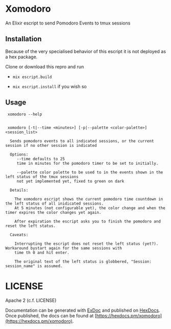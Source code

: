 # Xomodoro


An Elixir escript to send Pomodoro Events to tmux sessions


## Installation

Because of the very specialised behavior of this escript it is not deployed as a hex package.

Clone or download this repro and run

*  `mix escript.build`

*  `mix escript.install` if you wish so


## Usage

     xomodoro --help


     xomodoro [-t|--time <minutes>] [-p|--palette <color-palette>] <session_list>

      Sends pomodoro events to all indicated sessions, or the current session if no other session is indicated

      Options:
         --time defaults to 25
         time in minutes for the pomodoro timer to be set to initially.

         --palette color palette to be used to in the events shown in the left status of the tmux sessions
         not yet implemented yet, fixed to green on dark

      Details:

        The xomodoro escript shows the current pomodoro time countdown in the left status of all inidicated sessions.
        At 5 minutes (not configurable yet), the color change and when the timer expires the color changes yet again.

        After expiration the escript asks you to finish the pomodoro and reset the left status.

      Caveats:

        Interrupting the escript does not reset the left status (yet?). Workaround bystart again for the same sessions with
        time th 0 and hit enter.

        The original text of the left status is globbered, "Session: session_name" is assumed.




# LICENSE

Apache 2 (c.f. LICENSE)

Documentation can be generated with [ExDoc](https://github.com/elixir-lang/ex_doc)
and published on [HexDocs](https://hexdocs.pm). Once published, the docs can
be found at [https://hexdocs.pm/xomodoro](https://hexdocs.pm/xomodoro).

